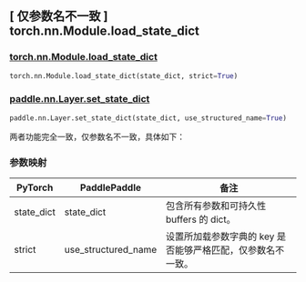 ## [ 仅参数名不一致 ] torch.nn.Module.load_state_dict
### [torch.nn.Module.load_state_dict](https://pytorch.org/docs/stable/generated/torch.nn.Module.html#torch.nn.Module.load_state_dict)

```python
torch.nn.Module.load_state_dict(state_dict, strict=True)
```

### [paddle.nn.Layer.set_state_dict](https://www.paddlepaddle.org.cn/documentation/docs/zh/api/paddle/nn/Layer_cn.html#set-state-dict-state-dict-use-structured-name-true)

```python
paddle.nn.Layer.set_state_dict(state_dict, use_structured_name=True)
```

两者功能完全一致，仅参数名不一致，具体如下：
### 参数映射
| PyTorch       | PaddlePaddle | 备注                                                   |
| ------------- | ------------ | ------------------------------------------------------ |
| state_dict         | state_dict        | 包含所有参数和可持久性 buffers 的 dict。     |
| strict           | use_structured_name        | 设置所加载参数字典的 key 是否能够严格匹配，仅参数名不一致。     |
